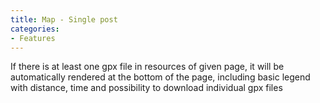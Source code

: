 ```yaml
---
title: Map - Single post
categories:
- Features
---
```


If there is at least one gpx file in resources of given page, it will be
automatically rendered at the bottom of the page, including basic legend with
distance, time and possibility to download individual gpx files
